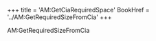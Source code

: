 +++
title = 'AM:GetCiaRequiredSpace'
BookHref = '../AM:GetRequiredSizeFromCia'
+++

AM:GetRequiredSizeFromCia
